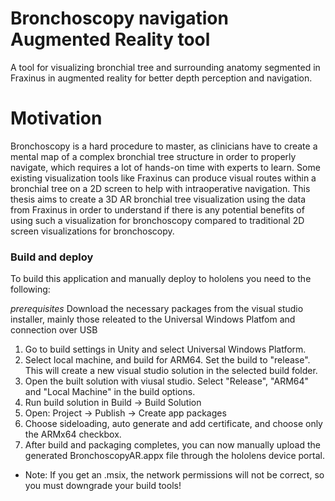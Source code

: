 # Bronchoscopy navigation Augmented Reality tool
A tool for visualizing bronchial tree and surrounding anatomy segmented in Fraxinus in augmented reality for better depth perception and navigation.

# Motivation
Bronchoscopy is a hard procedure to master, as clinicians have to create a mental
map of a complex bronchial tree structure in order to properly navigate, which
requires a lot of hands-on time with experts to learn. Some existing visualization
tools like Fraxinus can produce visual routes within a bronchial tree on a 2D
screen to help with intraoperative navigation. This thesis aims to create a 3D AR
bronchial tree visualization using the data from Fraxinus in order to understand
if there is any potential benefits of using such a visualization for bronchoscopy
compared to traditional 2D screen visualizations for bronchoscopy.

### Build and deploy

To build this application and manually deploy to hololens you need to the following:

*prerequisites*
Download the necessary packages from the visual studio installer, mainly those releated to the Universal Windows Platfom and connection over USB

1. Go to build settings in Unity and select Universal Windows Platform.
2. Select local machine, and build for ARM64. Set the build to "release".
   This will create a new visual studio solution in the selected build folder.
4. Open the built solution with viusal studio. Select "Release", "ARM64" and "Local Machine" in the build options.
5. Run build solution in Build -> Build Solution
6. Open: Project -> Publish -> Create app packages
7. Choose sideloading, auto generate and add certificate, and choose only the ARMx64 checkbox.
8. After build and packaging completes, you can now manually upload the generated BronchoscopyAR.appx file through the hololens device portal.
- Note: If you get an .msix, the network permissions will not be correct, so you must downgrade your build tools!
